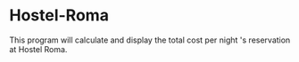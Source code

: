 # Hostel-Roma
This program will calculate and display the total cost per night 's reservation at Hostel Roma.

